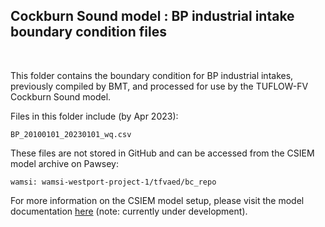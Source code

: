 ## Cockburn Sound model : BP industrial intake boundary condition files

<br>

This folder contains the boundary condition for BP industrial intakes, previously compiled by BMT, and processed for use by the TUFLOW-FV Cockburn Sound model.

Files in this folder include (by Apr 2023):

```
BP_20100101_20230101_wq.csv
```

These files are not stored in GitHub and can be accessed from the CSIEM model archive on Pawsey:

```
wamsi: wamsi-westport-project-1/tfvaed/bc_repo
```

For more information on the CSIEM model setup, please visit the model documentation [here](https://aquaticecodynamics.github.io/csiem-science/) (note: currently under development).
